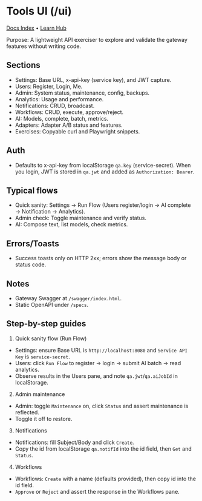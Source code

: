 # Tools UI (/ui)

[Docs Index](../README.md) • [Learn Hub](../../learn/INDEX.md)

Purpose: A lightweight API exerciser to explore and validate the gateway features without writing code.

## Sections
- Settings: Base URL, x-api-key (service key), and JWT capture.
- Users: Register, Login, Me.
- Admin: System status, maintenance, config, backups.
- Analytics: Usage and performance.
- Notifications: CRUD, broadcast.
- Workflows: CRUD, execute, approve/reject.
- AI: Models, complete, batch, metrics.
- Adapters: Adapter A/B status and features.
- Exercises: Copyable curl and Playwright snippets.

## Auth
- Defaults to x-api-key from localStorage `qa.key` (service-secret). When you login, JWT is stored in `qa.jwt` and added as `Authorization: Bearer`.

## Typical flows
- Quick sanity: Settings → Run Flow (Users register/login → AI complete → Notification → Analytics).
- Admin check: Toggle maintenance and verify status.
- AI: Compose text, list models, check metrics.

## Errors/Toasts
- Success toasts only on HTTP 2xx; errors show the message body or status code.

## Notes
- Gateway Swagger at `/swagger/index.html`.
- Static OpenAPI under `/specs`.

## Step-by-step guides

1) Quick sanity flow (Run Flow)
- Settings: ensure Base URL is `http://localhost:8080` and `Service API Key` is `service-secret`.
- Users: click `Run Flow` to register → login → submit AI batch → read analytics.
- Observe results in the Users pane, and note `qa.jwt`/`qa.aiJobId` in localStorage.

2) Admin maintenance
- Admin: toggle `Maintenance` on, click `Status` and assert maintenance is reflected.
- Toggle it off to restore.

3) Notifications
- Notifications: fill Subject/Body and click `Create`.
- Copy the id from localStorage `qa.notifId` into the id field, then `Get` and `Status`.

4) Workflows
- Workflows: `Create` with a name (defaults provided), then copy id into the id field.
- `Approve` or `Reject` and assert the response in the Workflows pane.
